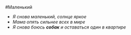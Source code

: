 #Маленький
* _Я снова *маленький*, солнце яркое_
* *Мама опять сильнее всех в мире*
* _Я снова боюсь **собак** и оставаться один в квартире_
